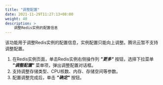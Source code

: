 ```yaml
---
title: "调整配置"
date: 2021-11-29T11:27:13+08:00
weight: 40
description: > 
    调整Redis实例的配置信息
---
```


该功能用于调整Redis实例的配置信息，实例配置只能向上调整。腾讯云暂不支持调整配置。

1. 在Redis实例页面，单击Redis实例右侧操作列 **_"更多"_** 按钮，选择下拉菜单 **_"调整配置"_** 菜单项，弹出调整配置对话框。
2. 支持调整存储类型、CPU核数、内存、存储空间等参数。
3. 配置调整完成后，单击 **_"确定"_** 按钮。